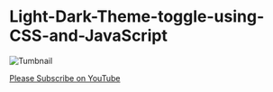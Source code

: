 # Light-Dark-Theme-toggle-using-CSS-and-JavaScript

![Tumbnail](https://user-images.githubusercontent.com/77255962/149440502-02cbb548-c1c5-47cd-89f8-ae028f617701.png)

[Please Subscribe on YouTube](https://www.youtube.com/channel/UCOFmDWdigcqtCNj1jSKLwRQ)
